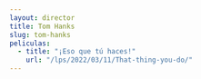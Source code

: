 ```yaml
---
layout: director
title: Tom Hanks
slug: tom-hanks
peliculas:
  - title: "¡Eso que tú haces!"
    url: "/lps/2022/03/11/That-thing-you-do/"
---
```

